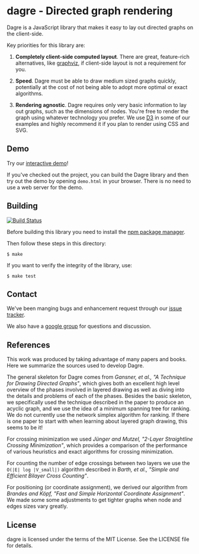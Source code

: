 # dagre - Directed graph rendering

Dagre is a JavaScript library that makes it easy to lay out directed graphs on
the client-side.

Key priorities for this library are:

1. **Completely client-side computed layout**. There are great, feature-rich
   alternatives, like [graphviz](http://www.graphviz.org), if client-side
   layout is not a requirement for you.

2. **Speed**. Dagre must be able to draw medium sized graphs quickly, potentially
   at the cost of not being able to adopt more optimal or exact algorithms.

3. **Rendering agnostic**. Dagre requires only very basic information to lay out
   graphs, such as the dimensions of nodes. You're free to render the graph using
   whatever technology you prefer. We use [D3](https://github.com/mbostock/d3)
   in some of our examples and highly recommend it if you plan to render using
   CSS and SVG.

## Demo

Try our [interactive demo](http://cpettitt.github.com/project/dagre/latest/demo/demo.html)!

If you've checked out the project, you can build the Dagre library and then try
out the demo by opening `demo.html` in your browser. There is no need to use a
web server for the demo.

## Building

[![Build Status](https://secure.travis-ci.org/cpettitt/dagre.png)](http://travis-ci.org/cpettitt/dagre)

Before building this library you need to install the [npm package manager].

Then follow these steps in this directory:

    $ make

If you want to verify the integrity of the library, use:

    $ make test

## Contact

We've been manging bugs and enhancement request through our [issue
tracker](https://github.com/cpettitt/dagre/issues).

We also have a [google group](https://groups.google.com/group/dagre) for
questions and discussion.

## References

This work was produced by taking advantage of many papers and books. Here we
summarize the sources used to develop Dagre.

The general skeleton for Dagre comes from *Gansner, et al., "A Technique for
Drawing Directed Graphs"*, which gives both an excellent high level overview of
the phases involved in layered drawing as well as diving into the details and
problems of each of the phases. Besides the basic skeleton, we specifically
used the technique described in the paper to produce an acyclic graph, and we
use the idea of a minimum spanning tree for ranking.  We do not currently use
the network simplex algorithm for ranking. If there is one paper to start with
when learning about layered graph drawing, this seems to be it!

For crossing minimization we used *Jünger and Mutzel, "2-Layer Straightline
Crossing Minimization"*, which provides a comparison of the performance of
various heuristics and exact algorithms for crossing minimization.

For counting the number of edge crossings between two layers we use the `O(|E|
log |V_small|)` algorithm described in *Barth, et al., "Simple and Efficient
Bilayer Cross Counting"*.

For positioning (or coordinate assignment), we derived our algorithm from
*Brandes and Köpf, "Fast and Simple Horizontal Coordinate Assignment"*. We made
some some adjustments to get tighter graphs when node and edges sizes vary
greatly.

## License

dagre is licensed under the terms of the MIT License. See the LICENSE file
for details.

[npm package manager]: http://npmjs.org/
